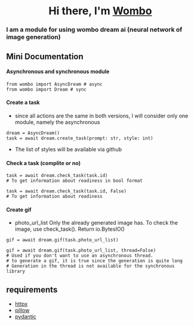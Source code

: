 <h1 align="center">Hi there, I'm <a href="https://github.com/pokedim13/WOMBO" target="_blank">Wombo</a> 

### I am a module for using wombo dream ai (neural network of image generation)

## Mini Documentation
#### Asynchronous and synchronous module
```
from wombo import AsyncDream # async
from wombo import Dream # sync
```

#### Create a task 
- since all actions are the same in both versions, I will consider only one module, namely the asynchronous
```
dream = AsyncDream()
task = await dream.create_task(prompt: str, style: int)
```
- The list of styles will be available via github

#### Check a task (complite or no)
```
task = await dream.check_task(task.id) 
# To get information about readiness in bool format

task = await dream.check_task(task.id, False) 
# To get information about readiness
```

#### Create gif
- photo_url_list Only the already generated image has. To check the image, use check_task(). Return io.BytesIO()
```
gif = await dream.gif(task.photo_url_list)

gif = await dream.gif(task.photo_url_list, thread=False)
# Used if you don't want to use an asynchronous thread.
# to generate a gif, it is true since the generation is quite long
# Generation in the thread is not available for the synchronous library
```


<h2>requirements</h2>

- [httpx](https://pypi.org/project/httpx/)
- [pillow](https://pypi.org/project/Pillow/)
- [pydantic](https://pypi.org/project/pydantic/)
